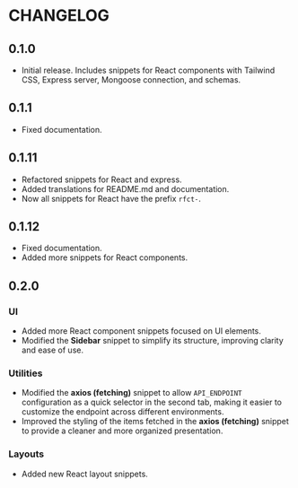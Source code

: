 # CHANGELOG

## 0.1.0

- Initial release. Includes snippets for React components with Tailwind CSS, Express server, Mongoose connection, and schemas.

## 0.1.1

- Fixed documentation.

## 0.1.11

- Refactored snippets for React and express.
- Added translations for README.md and documentation.
- Now all snippets for React have the prefix `rfct-`.

## 0.1.12

- Fixed documentation.
- Added more snippets for React components.

## 0.2.0

### UI

- Added more React component snippets focused on UI elements.
- Modified the **Sidebar** snippet to simplify its structure, improving clarity and ease of use.

### Utilities

- Modified the **axios (fetching)** snippet to allow `API_ENDPOINT` configuration as a quick selector in the second tab, making it easier to customize the endpoint across different environments.
- Improved the styling of the items fetched in the **axios (fetching)** snippet to provide a cleaner and more organized presentation.

### Layouts

- Added new React layout snippets.
